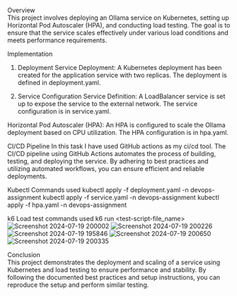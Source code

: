 Overview                                                                                                                                                                                   
This project involves deploying an Ollama service on Kubernetes, setting up Horizontal Pod Autoscaler (HPA), and conducting load testing. The goal is to ensure that the service scales effectively under various load conditions and meets performance requirements.

Implementation
1. Deployment
Service Deployment:
A Kubernetes deployment has been created for the application service with two replicas.
The deployment is defined in deployment.yaml.

2. Service Configuration
Service Definition:
A LoadBalancer service is set up to expose the service to the external network.
The service configuration is in service.yaml.

Horizontal Pod Autoscaler (HPA):
An HPA is configured to scale the Ollama deployment based on CPU utilization.
The HPA configuration is in hpa.yaml.

CI/CD Pipeline
In this task I have used GitHub actions as my ci/cd tool. The CI/CD pipeline using GitHub Actions automates the process of building, testing, and deploying the service. By adhering to best practices and utilizing automated workflows, you can ensure efficient and reliable deployments.

Kubectl Commands used
kubectl apply -f deployment.yaml -n devops-assignment
kubectl apply -f service.yaml -n devops-assignment
kubectl apply -f hpa.yaml -n devops-assignment

k6 Load test commands used 
k6 run <test-script-file_name>
![Screenshot 2024-07-19 200002](https://github.com/user-attachments/assets/824f3cc6-9c26-4186-8243-93148b9c4b83)
![Screenshot 2024-07-19 200226](https://github.com/user-attachments/assets/d195d9ae-8066-4176-9352-f64a090d4582)
![Screenshot 2024-07-19 195846](https://github.com/user-attachments/assets/5e7a0904-edf3-447a-9ccd-c9b45ca0d7ef)
![Screenshot 2024-07-19 200650](https://github.com/user-attachments/assets/2c621dba-4926-42e2-a658-680231e3b540)
![Screenshot 2024-07-19 200335](https://github.com/user-attachments/assets/81c0129c-11be-475e-aff3-21ad5a88db63)


Conclusion                                                                                                                                                                                 
This project demonstrates the deployment and scaling of a service using Kubernetes and load testing to ensure performance and stability. By following the documented best practices and setup instructions, you can reproduce the setup and perform similar testing.








